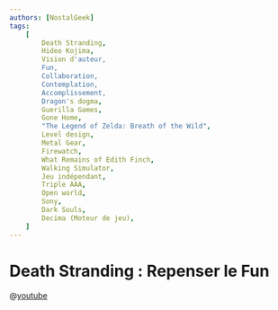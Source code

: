 ```yaml
---
authors: [NostalGeek]
tags:
    [
        Death Stranding,
        Hideo Kojima,
        Vision d'auteur,
        Fun,
        Collaboration,
        Contemplation,
        Accomplissement,
        Dragon's dogma,
        Guerilla Games,
        Gone Home,
        "The Legend of Zelda: Breath of the Wild",
        Level design,
        Metal Gear,
        Firewatch,
        What Remains of Edith Finch,
        Walking Simulator,
        Jeu indépendant,
        Triple AAA,
        Open world,
        Sony,
        Dark Souls,
        Decima (Moteur de jeu),
    ]
---
```


# Death Stranding : Repenser le Fun

@[youtube](https://www.youtube.com/watch?v=FH8h1ZzBZB0)
